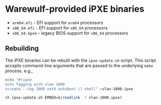# Warewulf-provided iPXE binaries

- `arm64.efi` - EFI support for `arm64` processors
- `x86_64.efi` - EFI support for `x86_64` processors
- `x86_64.kpxe` - legacy BIOS support for `x86_64` processors

## Rebuilding

The iPXE binaries can be rebuilt with the `ipxe-update.sh`
script. This script accepts command-line arguments that are passed to
the underlying `make` process. e.g.,

```bash
echo "#!ipxe
echo Tagging with vlan 1000
vcreate --tag 1000 net0 autoboot || shell" >vlan-1000.ipxe

sh ipxe-update.sh EMBED=$(readlink -f vlan-1000.ipxe)
```
